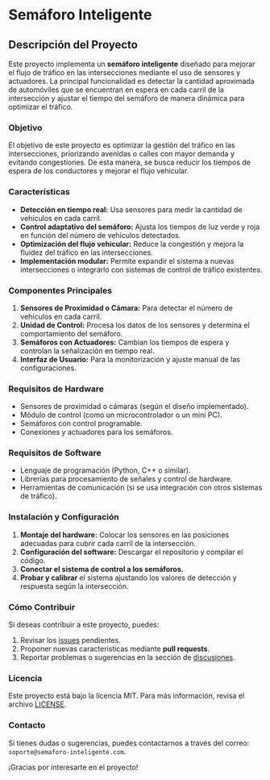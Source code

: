 # Semáforo Inteligente

## Descripción del Proyecto
Este proyecto implementa un **semáforo inteligente** diseñado para mejorar el flujo de tráfico en las intersecciones mediante el uso de sensores y actuadores. La principal funcionalidad es detectar la cantidad aproximada de automóviles que se encuentran en espera en cada carril de la intersección y ajustar el tiempo del semáforo de manera dinámica para optimizar el tráfico.

### Objetivo
El objetivo de este proyecto es optimizar la gestión del tráfico en las intersecciones, priorizando avenidas o calles con mayor demanda y evitando congestiones. De esta manera, se busca reducir los tiempos de espera de los conductores y mejorar el flujo vehicular.

### Características
- **Detección en tiempo real:** Usa sensores para medir la cantidad de vehículos en cada carril.
- **Control adaptativo del semáforo:** Ajusta los tiempos de luz verde y roja en función del número de vehículos detectados.
- **Optimización del flujo vehicular:** Reduce la congestión y mejora la fluidez del tráfico en las intersecciones.
- **Implementación modular:** Permite expandir el sistema a nuevas intersecciones o integrarlo con sistemas de control de tráfico existentes.

### Componentes Principales
1. **Sensores de Proximidad o Cámara:** Para detectar el número de vehículos en cada carril.
2. **Unidad de Control:** Procesa los datos de los sensores y determina el comportamiento del semáforo.
3. **Semáforos con Actuadores:** Cambian los tiempos de espera y controlan la señalización en tiempo real.
4. **Interfaz de Usuario:** Para la monitorización y ajuste manual de las configuraciones.

### Requisitos de Hardware
- Sensores de proximidad o cámaras (según el diseño implementado).
- Módulo de control (como un microcontrolador o un mini PC).
- Semáforos con control programable.
- Conexiones y actuadores para los semáforos.

### Requisitos de Software
- Lenguaje de programación (Python, C++ o similar).
- Librerías para procesamiento de señales y control de hardware.
- Herramientas de comunicación (si se usa integración con otros sistemas de tráfico).

### Instalación y Configuración
1. **Montaje del hardware:** Colocar los sensores en las posiciones adecuadas para cubrir cada carril de la intersección.
2. **Configuración del software:** Descargar el repositorio y compilar el código.
3. **Conectar el sistema de control a los semáforos.**
4. **Probar y calibrar** el sistema ajustando los valores de detección y respuesta según la intersección.

### Cómo Contribuir
Si deseas contribuir a este proyecto, puedes:
1. Revisar los [issues](#) pendientes.
2. Proponer nuevas características mediante **pull requests**.
3. Reportar problemas o sugerencias en la sección de [discusiones](#).

### Licencia
Este proyecto está bajo la licencia MIT. Para más información, revisa el archivo [LICENSE](LICENSE).

### Contacto
Si tienes dudas o sugerencias, puedes contactarnos a través del correo: `soporte@semaforo-inteligente.com`.

¡Gracias por interesarte en el proyecto!

